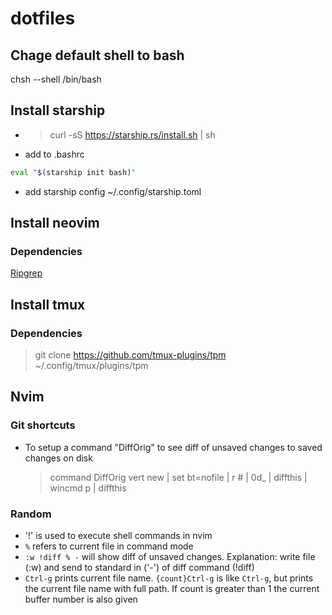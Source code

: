 # dotfiles

## Chage default shell to bash
chsh --shell /bin/bash <your-username>

## Install starship
* > curl -sS https://starship.rs/install.sh | sh
* add to .bashrc 
```sh
eval "$(starship init bash)"
```
* add starship config ~/.config/starship.toml

## Install neovim
### Dependencies
[Ripgrep](https://github.com/BurntSushi/ripgrep)

## Install tmux
### Dependencies
> git clone https://github.com/tmux-plugins/tpm ~/.config/tmux/plugins/tpm


## Nvim
### Git shortcuts
* To setup a command "DiffOrig" to see diff of unsaved changes to saved changes on disk
    > command DiffOrig vert new | set bt=nofile | r # | 0d_ | diffthis | wincmd p | diffthis

### Random
* '!' is used to execute shell commands in nvim
* `%` refers to current file in command mode
* `:w !diff % -` will show diff of unsaved changes. Explanation: write file (:w) and send to standard in ('-') of diff command (!diff)
* `Ctrl-g` prints current file name. `{count}Ctrl-g` is like `Ctrl-g`, but prints the current file name with full path. If count is greater than 1 the current buffer number is also given
